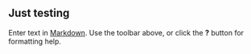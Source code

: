 ## Just testing

Enter text in [Markdown](http://daringfireball.net/projects/markdown/). Use the toolbar above, or click the **?** button for formatting help.
